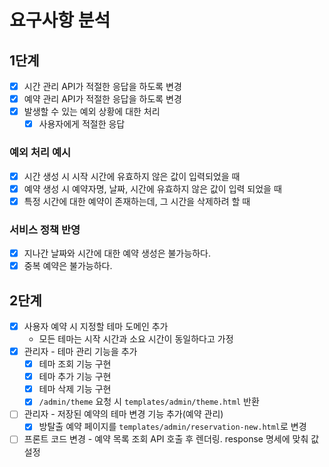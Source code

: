 # 요구사항 분석

## 1단계

- [x] 시간 관리 API가 적절한 응답을 하도록 변경 
- [x] 예약 관리 API가 적절한 응답을 하도록 변경
- [x] 발생할 수 있는 예외 상황에 대한 처리
  - [x] 사용자에게 적절한 응답 

### 예외 처리 예시
- [x] 시간 생성 시 시작 시간에 유효하지 않은 값이 입력되었을 때
- [x] 예약 생성 시 예약자명, 날짜, 시간에 유효하지 않은 값이 입력 되었을 때
- [x] 특정 시간에 대한 예약이 존재하는데, 그 시간을 삭제하려 할 때

### 서비스 정책 반영
- [x] 지나간 날짜와 시간에 대한 예약 생성은 불가능하다.
- [x] 중복 예약은 불가능하다.

## 2단계
- [x] 사용자 예약 시 지정할 테마 도메인 추가 
  - 모든 테마는 시작 시간과 소요 시간이 동일하다고 가정 
- [x] 관리자 - 테마 관리 기능을 추가
  - [x] 테마 조회 기능 구현
  - [x] 테마 추가 기능 구현
  - [x] 테마 삭제 기능 구현
  - [x] `/admin/theme` 요청 시 `templates/admin/theme.html` 반환
- [ ] 관리자 - 저장된 예약의 테마 변경 기능 추가(예약 관리)
  - [x] 방탈출 예약 페이지를 `templates/admin/reservation-new.html`로 변경
- [ ] 프론트 코드 변경 - 예약 목록 조회 API 호출 후 렌더링. response 명세에 맞춰 값 설정
